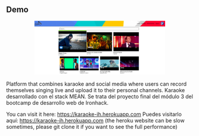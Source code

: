 ## Demo
<p align="center">
  <img src="Karaoke Live.png" width="70%"/>
</p>

Platform that combines karaoke and social media where users can record themselves singing live and upload it to their personal channels.
Karaoke desarrollado con el stack MEAN. Se trata del proyecto final del módulo 3 del bootcamp de desarrollo web de Ironhack.

You can visit it here: https://karaoke-ih.herokuapp.com
Puedes visitarlo aquí: https://karaoke-ih.herokuapp.com
(the heroku website can be slow sometimes, please git clone it if you want to see the full performance)
